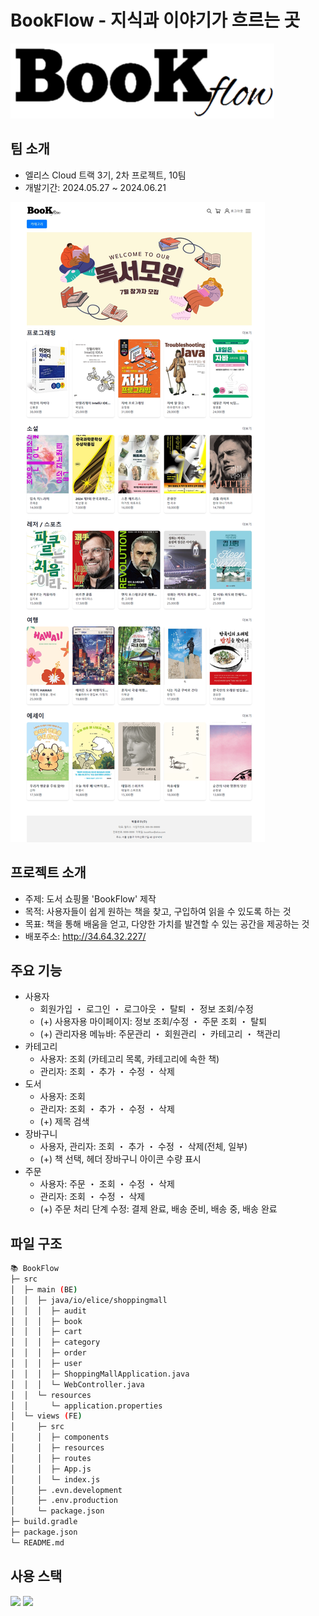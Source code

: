 # BookFlow - 지식과 이야기가 흐르는 곳

![로고](src/views/public/bookflow.png)

## 팀 소개
- 엘리스 Cloud 트랙 3기, 2차 프로젝트, 10팀
- 개발기간: 2024.05.27 ~ 2024.06.21

![alt text](image.png)

## 프로젝트 소개
- 주제: 도서 쇼핑몰 'BookFlow' 제작
- 목적: 사용자들이 쉽게 원하는 책을 찾고, 구입하여 읽을 수 있도록 하는 것
- 목표: 책을 통해 배움을 얻고, 다양한 가치를 발견할 수 있는 공간을 제공하는 것
- 배포주소: http://34.64.32.227/


## 주요 기능
- 사용자
    - 회원가입 ・ 로그인 ・ 로그아웃 ・ 탈퇴  ・ 정보 조회/수정
    - (+) 사용자용 마이페이지: 정보 조회/수정 ・ 주문 조회 ・ 탈퇴
    - (+) 관리자용 메뉴바: 주문관리 ・ 회원관리 ・ 카테고리 ・ 책관리
- 카테고리 
    - 사용자: 조회 (카테고리 목록, 카테고리에 속한 책)
    - 관리자: 조회 ・ 추가 ・ 수정 ・ 삭제
- 도서
    - 사용자: 조회
    - 관리자: 조회 ・ 추가 ・ 수정 ・ 삭제
    - (+) 제목 검색
- 장바구니
    - 사용자, 관리자: 조회 ・ 추가 ・ 수정 ・ 삭제(전체, 일부)
    - (+) 책 선택, 헤더 장바구니 아이콘 수량 표시
- 주문
    - 사용자: 주문 ・ 조회 ・ 수정 ・ 삭제
    - 관리자: 조회 ・ 수정 ・ 삭제 
    - (+) 주문 처리 단계 수정: 결제 완료, 배송 준비, 배송 중, 배송 완료


## 파일 구조
```bash
📚 BookFlow
├─ src
│  ├─ main (BE)
│  │  ├─ java/io/elice/shoppingmall
│  │  │  ├─ audit
│  │  │  ├─ book
│  │  │  ├─ cart
│  │  │  ├─ category
│  │  │  ├─ order
│  │  │  ├─ user
│  │  │  ├─ ShoppingMallApplication.java
│  │  │  └─ WebController.java
│  │  └─ resources
│  │     └─ application.properties
│  └─ views (FE)
│     ├─ src
│     │  ├─ components
│     │  ├─ resources
│     │  ├─ routes
│     │  ├─ App.js
│     │  └─ index.js
│     ├─ .evn.development
│     ├─ .env.production
│     └─ package.json
├─ build.gradle
├─ package.json
└─ README.md
```


## 사용 스택
<div>
    <img src="https://img.shields.io/badge/springboot-6DB33F?style=for-the-badge&logo=springboot&logoColor=white">
    <img src="https://img.shields.io/badge/Java-%23ED8B00.svg?logo=openjdk&logoColor=white">
</div>

